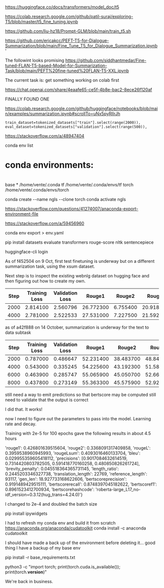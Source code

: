 https://huggingface.co/docs/transformers/model_doc/t5

https://colab.research.google.com/github/patil-suraj/exploring-T5/blob/master/t5_fine_tuning.ipynb


https://github.com/liu-hz18/Prompt-GLM/blob/main/train_t5.sh

https://github.com/ericakcc/PEFT-T5-for-Dialogue-Summarization/blob/main/Fine_Tune_T5_for_Dialogue_Summarization.ipynb
'

The followint looks promising
https://github.com/siddhantmedar/Fine-tuned-FLAN-T5-based-Model-for-Summarization-Task/blob/main/PEFT%20fine-tuned%20FLAN-T5-XXL.ipynb


The current task is: get something working on colab first


https://chat.openai.com/share/4eaafe65-ce5f-4b8e-bac2-8ece26f120af


FINALLY FOUND ONE

https://colab.research.google.com/github/huggingface/notebooks/blob/main/examples/summarization.ipynb#scrollTo=uNx5pyRlIrJh


    train_dataset=tokenized_datasets["train"].select(range(2000)),
    eval_dataset=tokenized_datasets["validation"].select(range(500)),

https://stackoverflow.com/a/48947404

 conda env list
# conda environments:
#
base                  *  /home/vente/.conda
tf                       /home/vente/.conda/envs/tf
torch                    /home/vente/.conda/envs/torch
    
conda create --name ngls --clone torch
conda activate ngls

https://stackoverflow.com/questions/41274007/anaconda-export-environment-file

https://stackoverflow.com/a/59456960

 conda env export > env.yaml


 pip install datasets evaluate transformers rouge-score nltk sentencepiece



 huggingface-cli login


 As of f452504 on 9 Oct, first test finetuning is underway but on a different summarization task, using the xsum dataset.

 Next step is to inspect the existing webnlg dataset on hugging face and then figuring out how to create my own.

|   Step   | Training Loss | Validation Loss | Rouge1   | Rouge2   | Rougel  | Rougelsum | Gen Len   |
|:--------:|:-------------:|:---------------:|:--------:|:--------:|:-------:|:---------:|:---------:|
|  2000    |   2.814100    |     2.560796    | 26.772300 | 6.755400 | 20.918600 | 20.911200  | 18.814300 |
|  4000    |   2.781000    |     2.522533    | 27.531000 | 7.227500 | 21.592400 | 21.588700  | 18.840200 |


as of a42f888 on 14 October, summarization is underway for the text to data subtask

|   Step   | Training Loss | Validation Loss | Rouge1   | Rouge2   | Rougel  | Rougelsum | Gen Len   |
|:--------:|:-------------:|:---------------:|:--------:|:--------:|:-------:|:---------:|:---------:|
|  2000    |   0.787000    |     0.486647    | 52.231400 | 38.483700 | 48.844900 | 48.861900  | 18.172300 |
|  4000    |   0.543000    |     0.335245    | 54.225600 | 43.192300 | 51.581900 | 51.527400  | 18.126600 |
|  6000    |   0.463900    |     0.285747    | 55.065900 | 45.050700 | 52.667100 | 52.642300  | 18.132800 |
|  8000    |   0.437800    |     0.273149    | 55.363300 | 45.575900 | 52.929100 | 52.901400  | 18.139000 |


still need a way to emit predictions so that bertscore may be computed
still need to validate that the output is correct

I did that. It works!


now I need to figure out the parameters to pass into the model. Learning rate and decay. 


Training with 2e-5 for 100 epochs gave the following results in about 4.5 hours

'rouge1': 0.426801639515604, 'rouge2': 0.3368091317409858, 'rougeL': 0.3959538960945993, 'rougeLsum': 0.4093016460133704, 'bleu': 0.029955359605418112, 'precisions': [0.9017084632614519, 0.7314420803782505, 0.591418770160258, 0.480850826261724], 'brevity_penalty': 0.045518364365731145, 'length_ratio': 0.2445203346327738, 'translation_length': 22769, 'reference_length': 93117, 'gen_len': 18.927733168622606, 'bertscoreprecision': 0.9191489429515111, 'bertscorerecall': 0.8748397045182622, 'bertscoref1': 0.8961523412700934, 'bertscorehashcode': 'roberta-large_L17_no-idf_version=0.3.12(hug_trans=4.24.0)'}

I changed to 2e-4 and doubled the batch size


pip install ipywidgets


I had to refresh my conda env and build it from scratch https://anaconda.org/anaconda/cudatoolkit
conda install -c anaconda cudatoolkit


I should have made a back up of the environment before deleting it...
good thing I have a backup of my base env

pip install -r base_requirements.txt

python3 -c "import torch; print(torch.cuda.is_available()); print(torch.__version__)"

We're back in business.